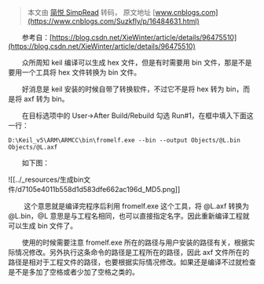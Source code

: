 > 本文由 [简悦 SimpRead](http://ksria.com/simpread/) 转码， 原文地址 [www.cnblogs.com](https://www.cnblogs.com/Suzkfly/p/16484631.html)

　　参考自：[https://blog.csdn.net/XieWinter/article/details/96475510](https://blog.csdn.net/XieWinter/article/details/96475510)

　　众所周知 keil 编译可以生成 hex 文件，但是有时需要用 bin 文件，那是不是要用一个工具将 hex 文件转换为 bin 文件。

　　好消息是 keil 安装的时候自带了转换软件，不过它不是将 hex 转为 bin，而是将 axf 转为 bin。

　　在目标选项中的 User->After Build/Rebuild 勾选 Run#1，在框中填入下面这一行：

```
D:\Keil_v5\ARM\ARMCC\bin\fromelf.exe --bin --output Objects/@L.bin Objects/@L.axf
```

　　如下图：

![[../_resources/生成bin文件/d7105e4011b558d1d583dfe662ac196d_MD5.png]]

 　　这个意思就是编译完程序后利用 fromelf.exe 这个工具，将 @L.axf 转换为 @L.bin，@L 意思是与工程名相同，也可以直接指定名字。因此重新编译工程就可以生成 bin 文件了。

　　使用的时候需要注意 fromelf.exe 所在的路径与用户安装的路径有关，根据实际情况修改。另外执行这条命令的路径是工程所在的路径，因此 axf 文件所在的路径是相对于工程文件的路径，也要根据实际情况修改。如果还是编译不过就检查是不是多加了空格或者少加了空格之类的。